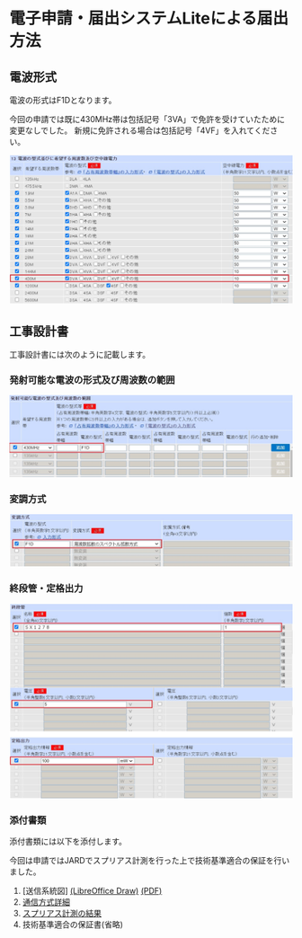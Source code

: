 # 電子申請・届出システムLiteによる届出方法

## 電波形式
電波の形式はF1Dとなります。

今回の申請では既に430MHz帯は包括記号「3VA」で免許を受けていたために変更なしでした。
新規に免許される場合は包括記号「4VF」を入れてください。

![電波型式](電波型式.jpg)

## 工事設計書
工事設計書には次のように記載します。
### 発射可能な電波の形式及び周波数の範囲
![発射可能な電波の型式](発射可能な電波の型式.jpg)
### 変調方式
![変調方式](変調方式.jpg)
### 終段管・定格出力
![終段管・定格出力](終段管・定格出力.jpg)
### 添付書類
添付書類には以下を添付します。

今回は申請ではJARDでスプリアス計測を行った上で技術基準適合の保証を行いました。
1. [送信系統図]
[(LibreOffice Draw)](LoRa送信機系統図.odg)
[(PDF)](LoRa送信機系統図.pdf)
1. [通信方式詳細](通信方式詳細.md)
1. [スプリアス計測の結果](スプリアス計測の結果.jpg)
1. 技術基準適合の保証書(省略)
